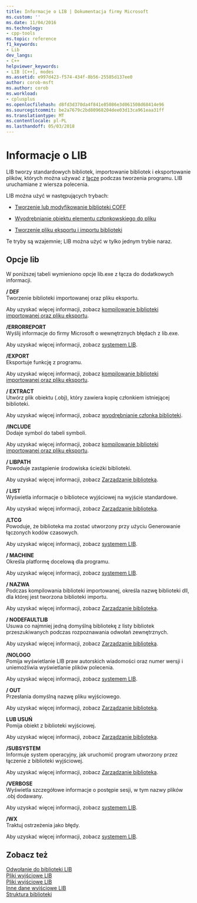 ```yaml
---
title: Informacje o LIB | Dokumentacja firmy Microsoft
ms.custom: ''
ms.date: 11/04/2016
ms.technology:
- cpp-tools
ms.topic: reference
f1_keywords:
- Lib
dev_langs:
- C++
helpviewer_keywords:
- LIB [C++], modes
ms.assetid: e997d423-f574-434f-8b56-25585d137ee0
author: corob-msft
ms.author: corob
ms.workload:
- cplusplus
ms.openlocfilehash: d8fd3d370da4f841e85086e3d061508d68414e96
ms.sourcegitcommit: be2a7679c2bd80968204dee03d13ca961eaa31ff
ms.translationtype: MT
ms.contentlocale: pl-PL
ms.lasthandoff: 05/03/2018
---
```

# <a name="overview-of-lib"></a>Informacje o LIB
LIB tworzy standardowych bibliotek, importowanie bibliotek i eksportowanie plików, których można używać z [łącze](../../build/reference/linker-options.md) podczas tworzenia programu. LIB uruchamiane z wiersza polecenia.  
  
 LIB można użyć w następujących trybach:  
  
-   [Tworzenie lub modyfikowanie biblioteki COFF](../../build/reference/managing-a-library.md)  
  
-   [Wyodrębnianie obiektu elementu członkowskiego do pliku](../../build/reference/extracting-a-library-member.md)  
  
-   [Tworzenie pliku eksportu i importu biblioteki](../../build/reference/working-with-import-libraries-and-export-files.md)  
  
 Te tryby są wzajemnie; LIB można użyć w tylko jednym trybie naraz.  
  
## <a name="lib-options"></a>Opcje lib  
 W poniższej tabeli wymieniono opcje lib.exe z łącza do dodatkowych informacji.  
  
 **/ DEF**  
 Tworzenie biblioteki importowanej oraz pliku eksportu.  
  
 Aby uzyskać więcej informacji, zobacz [kompilowanie biblioteki importowanej oraz pliku eksportu](../../build/reference/building-an-import-library-and-export-file.md).  
  
 **/ERRORREPORT**  
 Wyślij informacje do firmy Microsoft o wewnętrznych błędach z lib.exe.  
  
 Aby uzyskać więcej informacji, zobacz [systemem LIB](../../build/reference/running-lib.md).  
  
 **/EXPORT**  
 Eksportuje funkcję z programu.  
  
 Aby uzyskać więcej informacji, zobacz [kompilowanie biblioteki importowanej oraz pliku eksportu](../../build/reference/building-an-import-library-and-export-file.md).  
  
 **/ EXTRACT**  
 Utwórz plik obiektu (.obj), który zawiera kopię członkiem istniejącej biblioteki.  
  
 Aby uzyskać więcej informacji, zobacz [wyodrębnianie członka biblioteki](../../build/reference/extracting-a-library-member.md).  
  
 **/INCLUDE**  
 Dodaje symbol do tabeli symboli.  
  
 Aby uzyskać więcej informacji, zobacz [kompilowanie biblioteki importowanej oraz pliku eksportu](../../build/reference/building-an-import-library-and-export-file.md).  
  
 **/ LIBPATH**  
 Powoduje zastąpienie środowiska ścieżki biblioteki.  
  
 Aby uzyskać więcej informacji, zobacz [Zarządzanie biblioteką](../../build/reference/managing-a-library.md).  
  
 **/ LIST**  
 Wyświetla informacje o bibliotece wyjściowej na wyjście standardowe.  
  
 Aby uzyskać więcej informacji, zobacz [Zarządzanie biblioteką](../../build/reference/managing-a-library.md).  
  
 **/LTCG**  
 Powoduje, że biblioteka ma zostać utworzony przy użyciu Generowanie łączonych kodów czasowych.  
  
 Aby uzyskać więcej informacji, zobacz [systemem LIB](../../build/reference/running-lib.md).  
  
 **/ MACHINE**  
 Określa platformę docelową dla programu.  
  
 Aby uzyskać więcej informacji, zobacz [systemem LIB](../../build/reference/running-lib.md).  
  
 **/ NAZWA**  
 Podczas kompilowania biblioteki importowanej, określa nazwę biblioteki dll, dla której jest tworzona biblioteki importu.  
  
 Aby uzyskać więcej informacji, zobacz [Zarządzanie biblioteką](../../build/reference/managing-a-library.md).  
  
 **/ NODEFAULTLIB**  
 Usuwa co najmniej jedną domyślną bibliotekę z listy bibliotek przeszukiwanych podczas rozpoznawania odwołań zewnętrznych.  
  
 Aby uzyskać więcej informacji, zobacz [Zarządzanie biblioteką](../../build/reference/managing-a-library.md).  
  
 **/NOLOGO**  
 Pomija wyświetlanie LIB praw autorskich wiadomości oraz numer wersji i uniemożliwia wyświetlanie plików polecenia.  
  
 Aby uzyskać więcej informacji, zobacz [systemem LIB](../../build/reference/running-lib.md).  
  
 **/ OUT**  
 Przesłania domyślną nazwę pliku wyjściowego.  
  
 Aby uzyskać więcej informacji, zobacz [Zarządzanie biblioteką](../../build/reference/managing-a-library.md).  
  
 **LUB USUŃ**  
 Pomija obiekt z biblioteki wyjściowej.  
  
 Aby uzyskać więcej informacji, zobacz [Zarządzanie biblioteką](../../build/reference/managing-a-library.md).  
  
 **/SUBSYSTEM**  
 Informuje system operacyjny, jak uruchomić program utworzony przez łączenie z biblioteki wyjściowej.  
  
 Aby uzyskać więcej informacji, zobacz [Zarządzanie biblioteką](../../build/reference/managing-a-library.md).  
  
 **/VERBOSE**  
 Wyświetla szczegółowe informacje o postępie sesji, w tym nazwy plików .obj dodawany.  
  
 Aby uzyskać więcej informacji, zobacz [systemem LIB](../../build/reference/running-lib.md).  
  
 **/WX**  
 Traktuj ostrzeżenia jako błędy.  
  
 Aby uzyskać więcej informacji, zobacz [systemem LIB](../../build/reference/running-lib.md).  
  
## <a name="see-also"></a>Zobacz też  
 [Odwołanie do biblioteki LIB](../../build/reference/lib-reference.md)   
 [Pliki wyjściowe LIB](../../build/reference/lib-input-files.md)   
 [Pliki wyjściowe LIB](../../build/reference/lib-output-files.md)   
 [Inne dane wyjściowe LIB](../../build/reference/other-lib-output.md)   
 [Struktura biblioteki](../../build/reference/structure-of-a-library.md)